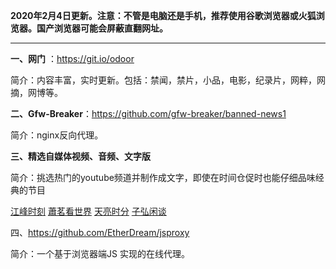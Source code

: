 **2020年2月4日更新。注意：不管是电脑还是手机，推荐使用谷歌浏览器或火狐浏览器。国产浏览器可能会屏蔽直翻网址。**


***

**一、网门** ：https://git.io/odoor

简介：内容丰富，实时更新。包括：禁闻，禁片，小品，电影，纪录片，网粹，网摘，网博等。

**二、Gfw-Breaker**：https://github.com/gfw-breaker/banned-news1

简介：nginx反向代理。

**三、精选自媒体视频、音频、文字版**

简介：挑选热门的youtube频道并制作成文字，即使在时间仓促时也能仔细品味经典的节目 

[江峰时刻](https://github.com/gfw-breaker/jiangfeng-subtitles/blob/master/README.md) [蕭茗看世界](https://github.com/gfw-breaker/raw-subtitles/blob/master/indexes/simonegao.md) [天亮时分](https://github.com/gfw-breaker/raw-subtitles/blob/master/indexes/tianliang.md) [子弘闲谈](https://github.com/gfw-breaker/raw-subtitles/blob/master/indexes/zihong.md)

四、https://github.com/EtherDream/jsproxy

简介：一个基于浏览器端JS 实现的在线代理。

